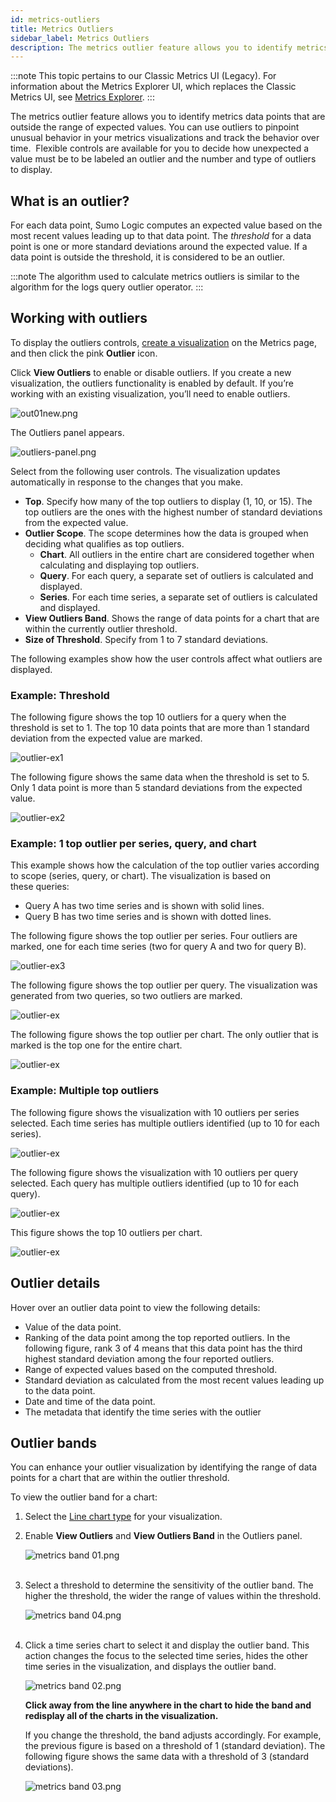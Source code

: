 ```yaml
---
id: metrics-outliers
title: Metrics Outliers
sidebar_label: Metrics Outliers
description: The metrics outlier feature allows you to identify metrics data points that are outside the range of expected values.
---
```


:::note
This topic pertains to our Classic Metrics UI (Legacy). For information about the Metrics Explorer UI, which replaces the Classic Metrics UI, see [Metrics Explorer](/docs/metrics/metrics-queries/metrics-explorer).
:::

The metrics outlier feature allows you to identify metrics data points that are outside the range of expected values. You can use outliers to pinpoint unusual behavior in your metrics visualizations and track the behavior over time.  Flexible controls are available for you to decide how unexpected a value must be to be labeled an outlier and the number and type of outliers to display.

## What is an outlier?

For each data point, Sumo Logic computes an expected value based on the most recent values leading up to that data point. The *threshold* for a data point is one or more standard deviations around the expected value. If a data point is outside the threshold, it is considered to be an outlier.

:::note
The algorithm used to calculate metrics outliers is similar to the algorithm for the logs query outlier operator.
:::

## Working with outliers

To display the outliers controls, [create a visualization](create-metrics-visualization.md) on the Metrics page, and then click the pink **Outlier** icon.

Click **View Outliers** to enable or disable outliers. If you create a new visualization, the outliers functionality is enabled by default. If you’re working with an existing visualization, you’ll need to enable outliers. 

![out01new.png](/img/metrics/outliers-selected.png)

The Outliers panel appears. 

![outliers-panel.png](/img/metrics/outliers-panel.png)

Select from the following user controls. The visualization updates automatically in response to the changes that you make.

* **Top**. Specify how many of the top outliers to display (1, 10, or 15). The top outliers are the ones with the highest number of standard deviations from the expected value.
* **Outlier Scope**. The scope determines how the data is grouped when deciding what qualifies as top outliers.
    * **Chart**. All outliers in the entire chart are considered together when calculating and displaying top outliers.
    * **Query**. For each query, a separate set of outliers is calculated and displayed.
    * **Series**. For each time series, a separate set of outliers is calculated and displayed.
* **View Outliers Band**. Shows the range of data points for a chart that are within the currently outlier threshold.
* **Size of Threshold**. Specify from 1 to 7 standard deviations.

The following examples show how the user controls affect what outliers are displayed.

### Example: Threshold

The following figure shows the top 10 outliers for a query when the threshold is set to 1. The top 10 data points that are more than 1 standard deviation from the expected value are marked.

![outlier-ex1](/img/metrics/outlier-ex1.png)

The following figure shows the same data when the threshold is set to 5. Only 1 data point is more than 5 standard deviations from the expected value.

![outlier-ex2](/img/metrics/outlier-ex2.png)

### Example: 1 top outlier per series, query, and chart

This example shows how the calculation of the top outlier varies according to scope (series, query, or chart). The visualization is based on these queries:

* Query A has two time series and is shown with solid lines.
* Query B has two time series and is shown with dotted lines.

The following figure shows the top outlier per series. Four outliers are marked, one for each time series (two for query A and two for query B).

![outlier-ex3](/img/metrics/outlier-ex3.png)

The following figure shows the top outlier per query. The visualization was generated from two queries, so two outliers are marked.

![outlier-ex](/img/metrics/outlier-ex4.png)

The following figure shows the top outlier per chart. The only outlier
that is marked is the top one for the entire chart.

![outlier-ex](/img/metrics/outlier-ex5.png)

### Example: Multiple top outliers

The following figure shows the visualization with 10 outliers per series selected. Each time series has multiple outliers identified (up to 10 for each series).

![outlier-ex](/img/metrics/outlier-ex6.png)

The following figure shows the visualization with 10 outliers per query selected. Each query has multiple outliers identified (up to 10 for each query).

![outlier-ex](/img/metrics/outlier-ex7.png)

This figure shows the top 10 outliers per chart.

![outlier-ex](/img/metrics/outlier-ex8.png)

## Outlier details

Hover over an outlier data point to view the following details:

* Value of the data point.
* Ranking of the data point among the top reported outliers. In the following figure, rank 3 of 4 means that this data point has the third highest standard deviation among the four reported outliers.
* Range of expected values based on the computed threshold.
* Standard deviation as calculated from the most recent values leading up to the data point.
* Date and time of the data point.
* The metadata that identify the time series with the outlier

## Outlier bands

You can enhance your outlier visualization by identifying the range of data points for a chart that are within the outlier threshold. 

To view the outlier band for a chart:

1. Select the [Line chart type](line-area-metric-charts.md) for your visualization. 
1. Enable **View Outliers** and **View Outliers Band** in the Outliers panel.  

    ![metrics band 01.png](/img/metrics/outliners-view-outliers-and-band.png)  
     
1. Select a threshold to determine the sensitivity of the outlier band. The higher the threshold, the wider the range of values within the threshold.  

    ![metrics band 04.png](/img/metrics/outliers-threshold.png)  
     
1. Click a time series chart to select it and display the outlier band. This action changes the focus to the selected time series, hides the other time series in the visualization, and displays the outlier band.   

    ![metrics band 02.png](/img/metrics/outlier-ex9.png)  

    **Click away from the line anywhere in the chart to hide the band and redisplay all of the charts in the visualization.**  

    If you change the threshold, the band adjusts accordingly. For example, the previous figure is based on a threshold of 1 (standard deviation). The following figure shows the same data with a threshold of 3 (standard deviations). 

    ![metrics band 03.png](/img/metrics/outlier-ex10.png)
